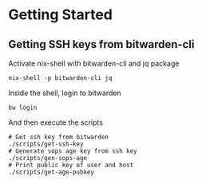 # Getting Started

## Getting SSH keys from bitwarden-cli

Activate nix-shell with bitwarden-cli and jq package

```shell
nix-shell -p bitwarden-cli jq
```

Inside the shell, login to bitwarden

```shell
bw login
```

And then execute the scripts

```shell
# Get ssh key from bitwarden
./scripts/get-ssh-key
# Generate sops age key from ssh key
./scripts/gen-sops-age
# Print public key of user and host
./scripts/get-age-pubkey
```
